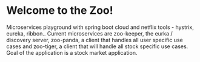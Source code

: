 # Welcome to the Zoo!

Microservices playground with spring boot cloud and netflix tools - hystrix, eureka, ribbon.. Current microservices are 
zoo-keeper, the eurka / discovery server, zoo-panda, a client that handles all user specific use cases and zoo-tiger, a client
that will handle all stock specific use cases. Goal of the application is a stock market application.

